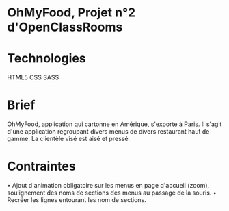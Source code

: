 # OhMyFood, Projet n°2 d'OpenClassRooms

# Technologies 
  HTML5
  CSS
  SASS

# Brief
OhMyFood, application qui cartonne en Amérique, s'exporte à Paris. Il s'agit d'une application regroupant divers menus de divers restaurant haut de gamme. La clientèle visé est aisé et pressé.

# Contraintes
  • Ajout d'animation obligatoire sur les menus en page d'accueil (zoom), soulignement des noms de sections des menus au passage de la souris.
  • Recréer les lignes entourant les nom de sections.

